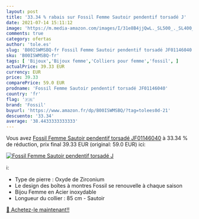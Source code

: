 ```yaml
---
layout: post
title: '33.34 % rabais sur Fossil Femme Sautoir pendentif torsadé J'
date: 2021-07-14 15:11:12
image: 'https://m.media-amazon.com/images/I/31e8B4jjQwL._SL500_._SL400_.jpg'
comments: true
category: ofertas
author: 'tole.es'
slug: 'B00ISWMSBQ-fr Fossil Femme Sautoir pendentif torsadé JF01146040'
sku: 'B00ISWMSBQ-fr'
tags: [ 'Bijoux','Bijoux femme','Colliers pour femme','fossil', ]
actualPrice: 39.33 EUR
currency: EUR
price: 39.33
comparePrice: 59.0 EUR
prodname: 'Fossil Femme Sautoir pendentif torsadé JF01146040'
country: 'fr'
flag: '🇫🇷'
brand: 'Fossil'
buyurl: 'https://www.amazon.fr/dp/B00ISWMSBQ/?tag=tolees0d-21'
descuento: '33.34'
average: '38.4433333333333'
---
```


Vous avez [Fossil Femme Sautoir pendentif torsadé JF01146040](https://www.amazon.fr/dp/B00ISWMSBQ/?tag=tolees0d-21)  à  33.34 % de réduction, prix final  39.33 EUR (original: 59.0 EUR) ici:

[![Fossil Femme Sautoir pendentif torsadé J](https://m.media-amazon.com/images/I/31e8B4jjQwL._SL500_._SL400_.jpg)](https://www.amazon.fr/dp/B00ISWMSBQ/?tag=tolees0d-21)

ℹ️:

- Type de pierre : Oxyde de Zirconium
- Le design des boîtes à montres Fossil se renouvelle à chaque saison
- Bijou Femme en Acier inoxydable
- Longueur du collier : 85 cm - Sautoir

[🛒 Achetez-le maintenant!!](https://www.amazon.fr/dp/B00ISWMSBQ/?tag=tolees0d-21)
